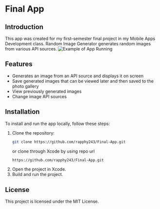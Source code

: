 # Final App

## Introduction
This app was created for my first-semester final project in my Mobile Apps Development class. Random Image Generator generates random images from various API sources.
![Example of App Running](https://github.com/rapphy243/Final-App/example.gif)
## Features
- Generates an image from an API source and displays it on screen
- Save generated images that can be viewed later and then saved to the photo gallery
- View previously generated images
- Change image API sources


## Installation
To install and run the app locally, follow these steps:
1. Clone the repository:
   ```bash
   git clone https://github.com/rapphy243/Final-App.git
   ```
   or clone through Xcode by using repo url
   ```bash
   https://github.com/rapphy243/Final-App.git
   ```
2. Open the project in Xcode.
3. Build and run the project.

## License
This project is licensed under the MIT License.
